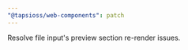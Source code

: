 ```yaml
---
"@tapsioss/web-components": patch
---
```


Resolve file input's preview section re-render issues.
  